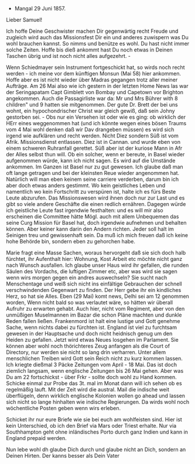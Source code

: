 + Mangal 29 Juni 1857.

Lieber Samuel!

Ich hoffe Deine Geschwister machen Dir gegenwärtig recht Freude und zugleich wird auch das Missionsfest Dir ein und anderes zuwispern was Du wohl brauchen kannst. So nimms und benütze es wohl. Du hast nicht immer solche Zeiten. Hoffe bis dieß ankommt hast Du noch etwas in Deinen Taschen übrig und ist noch nicht alles aufgezehrt. -

Wenn Schiedmayer sein Instrument fortgeschickt hat, so wirds noch recht werden - ich meine vor dem künftigen Monsun (Mai 58) hier ankommen. Hoffe aber es ist nicht wieder über Madras gegangen trotz aller meiner Aufträge. 
Am 26 Mai also wie ich gestern in der letzten Home News las war der Seringapatam Capt Gimblett von Bombay und Capetown vor Brighton angekommen. Auch die Passagirliste war da: Mr und Mrs Bührer with 8 children" und 9 hatten sie mitgenommen. Der gute Dr. Brett der bei uns wohnt, ein hypochondrischer Christ war gleich gewiß, daß sein Johny gestorben sei. - Obs nur ein Versehen ist oder wie es ging: ob wirklich der HErr eines weggenommen hat (und ich könnte wegen eines bösen Traums vom 4 Mai wohl denken daß wir Dav drangeben müssen) es wird sich irgend wie aufklären und recht werden. 
Nicht Diez sondern Süß ist vom Afrik. Missionsdienst entlassen. Diez ist in Cannan. und wurde eben von einem schweren Ruhranfall gerettet. Süß aber ist der kuriose Mann in Afr der Alles selbst thun will. Ob ein solcher, wenn er bereute, in Basel wieder aufgenommen würde, kann ich nicht sagen. Es wird auf die Umstände ankommen. Im Ganzen ist Basel nur zu gut gewesen. Ich glaube daß man oft lange getragen und bei der kleinsten Reue wieder angenommen hat. Natürlich will man eben keinem seine carriere verderben, darum bin ich aber doch etwas anders gestimmt. Wo kein geistliches Leben und namentlich wo kein Fortschritt zu verspüren ist, halte ich es fürs Beste Leute abzurufen. Das Missionswesen wird ihnen doch nur zur Last und es gibt so viele andere Geschäfte die einen redlich ernähren. Dagegen würde ich geistliche Leute fast irgendwie festhalten: und es will mir also erscheinen die Committee hätte Mögl. auch mit allem Unbequemen das seine Curg Mission für Basel hat, doch irgendwie aufnehmen und behalten können. Aber keiner kann darin den Andern richten. Jeder soll halt im Seinigen treu und gewissenhaft sein. Da muß ich mich freuen daß ich keine hohe Behörde bin, sondern eben zu gehorchen habe.

Marie fragt eine Masse Sachen, woraus hervorgeht daß sie sich doch halb fürchtet, ihr Aufenthalt hier: Wohnung, Kost Arbeit etc möchte nicht ganz nach Wunsch ausfallen. Ich glaube unser Haus wird ihr gefallen, die runden Säulen des Vordachs, die luftigen Zimmer etc, aber was wird sie sagen wenn wirs morgen gegen ein andres auswechseln? Sie sucht nach Menschentage und weiß sich nicht ins einfältige Gebrauchen der schnell verschwindenden Gegenwart zu finden. Der Herr gebe ihr ein kindliches Herz, so hat sie Alles. Eben (29 Mai) komt news, Delhi sei am 12 genommen worden, Wenn nicht bald so was verlautet wäre, so hätten wir überall Aufruhr zu erwarten gehabt. Auch hier, nicht vom Regiment, aber von den unmüßigen Muselmannen im Bazar die schon Pläne machten und dunkle Reden fallen ließen. Frankenmord ist halt eine lustige und Gott genehme Sache, wenn nichts dabei zu fürchten ist. England ist viel zu furchtsam gewesen in der Hauptsache und doch nicht heidnisch genug um den Heiden zu gefallen. Jetzt wird etwas Neues losgehen im Parlament. Sie können aber wohl noch thörichteres Zeug anfangen als die Court of Directory, nur werden sie nicht so lang drin verharren. Unter allem menschlichen Treiben wird Gott sein Reich nicht zu kurz kommen lassen. 
Ich kriegte dießmal 3 Päcke Zeitungen vom April - 18 Mai. Das ist doch ziemlich langsam, wenn englische Zeitungen bis 26 Mai gehen. Aber was Du am 22 fortschickst - über Frkr - sollte doch wohl zu Hand kommen. Schicke einmal zur Probe das 3t. mal im Monat dann will ich sehen ob es regelmäßig lauft. Mit der Zeit wird die austral. Mail die indische weit überflügeln, denn wirklich englische Kolonien wollen go ahead und lassen sich nicht so lange hinhalten wie indische Regierungen. Da wirds wohl noch wöchentliche Posten geben wenn wirs erleben.

Schicket ihr nur eure Briefe wie sie bei euch am wohlfeisten sind. Hier ist kein Unterschied, ob ich den Brief via Mars oder Triest erhalte. Nur via Southhampton geht ohne inländisches Porto durch ganz Indien und kann in England prepaid werden.

Nun lebe wohl dh glaube Dich durch und glaube nicht an Dich, sondern an Deinen Hirten. Der kanns besser als
 Dein Vater

